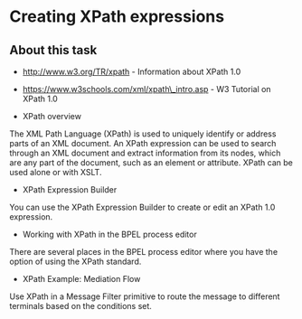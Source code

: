 <!-- image -->

# Creating XPath expressions

## About this task

- http://www.w3.org/TR/xpath - Information about XPath 1.0
- https://www.w3schools.com/xml/xpath\_intro.asp - W3
Tutorial on XPath 1.0

- XPath overview

The XML Path Language (XPath) is used to uniquely identify or address parts of an XML document. An XPath expression can be used to search through an XML document and extract information from its nodes, which are any part of the document, such as an element or attribute. XPath can be used alone or with XSLT.
- XPath Expression Builder

You can use the XPath Expression Builder to create or edit an XPath 1.0 expression.
- Working with XPath in the BPEL process editor

There are several places in the BPEL process editor where you have the option of using the XPath standard.
- XPath Example: Mediation Flow

Use XPath in a Message Filter primitive to route the message to different terminals based on the conditions set.